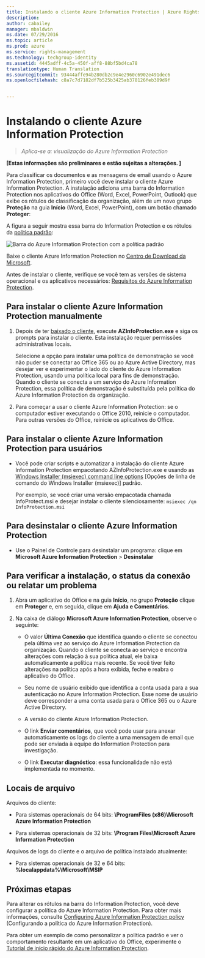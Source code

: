 ```yaml
---
title: Instalando o cliente Azure Information Protection | Azure Rights Management
description: 
author: cabailey
manager: mbaldwin
ms.date: 07/29/2016
ms.topic: article
ms.prod: azure
ms.service: rights-management
ms.technology: techgroup-identity
ms.assetid: 4445adff-4c5a-450f-aff8-88bf5bd4ca78
translationtype: Human Translation
ms.sourcegitcommit: 93444affe94b280db2c9e4e2960c6902e491dec6
ms.openlocfilehash: c8a7c7d7182df7b525b3425ab378126feb389d9f


---
```


# Instalando o cliente Azure Information Protection

>*Aplica-se a: visualização do Azure Information Protection*

**[Estas informações são preliminares e estão sujeitas a alterações. ]**

Para classificar os documentos e as mensagens de email usando o Azure Information Protection, primeiro você deve instalar o cliente Azure Information Protection. A instalação adiciona uma barra do Information Protection nos aplicativos do Office (Word, Excel, PowerPoint, Outlook) que exibe os rótulos de classificação da organização, além de um novo grupo **Proteção** na guia **Início** (Word, Excel, PowerPoint), com um botão chamado **Proteger**:

A figura a seguir mostra essa barra do Information Protection e os rótulos da [política padrão](configure-policy-default.md):

![Barra do Azure Information Protection com a política padrão](../media/info-protect-bar-default.png)

Baixe o cliente Azure Information Protection no [Centro de Download da Microsoft](https://www.microsoft.com/en-us/download/details.aspx?id=53018).

Antes de instalar o cliente, verifique se você tem as versões de sistema operacional e os aplicativos necessários: [Requisitos do Azure Information Protection](requirements-azure-infoprotect.md).


## Para instalar o cliente Azure Information Protection manualmente

1. Depois de ter [baixado o cliente](https://www.microsoft.com/en-us/download/details.aspx?id=53018), execute **AZInfoProtection.exe** e siga os prompts para instalar o cliente. Esta instalação requer permissões administrativas locais.

    Selecione a opção para instalar uma política de demonstração se você não puder se conectar ao Office 365 ou ao Azure Active Directory, mas desejar ver e experimentar o lado do cliente do Azure Information Protection, usando uma política local para fins de demonstração. Quando o cliente se conecta a um serviço do Azure Information Protection, essa política de demonstração é substituída pela política do Azure Information Protection da organização. 

2. Para começar a usar o cliente Azure Information Protection: se o computador estiver executando o Office 2010, reinicie o computador. Para outras versões do Office, reinicie os aplicativos do Office.

## Para instalar o cliente Azure Information Protection para usuários

- Você pode criar scripts e automatizar a instalação do cliente Azure Information Protection empacotando AZInfoProtection.exe e usando as [Windows Installer (msiexec) command line options](https://technet.microsoft.com/library/cc759262(v=ws.10).aspx) [Opções de linha de comando do Windows Installer (msiexec)] padrão.

    Por exemplo, se você criar uma versão empacotada chamada InfoProtect.msi e desejar instalar o cliente silenciosamente: `msiexec /qn InfoProtection.msi`


## Para desinstalar o cliente Azure Information Protection

- Use o Painel de Controle para desinstalar um programa: clique em **Microsoft Azure Information Protection** > **Desinstalar**

## Para verificar a instalação, o status da conexão ou relatar um problema

1. Abra um aplicativo do Office e na guia **Início**, no grupo **Proteção** clique em **Proteger** e, em seguida, clique em **Ajuda e Comentários**.

2. Na caixa de diálogo **Microsoft Azure Information Protection**, observe o seguinte:

    - O valor **Última Conexão** que identifica quando o cliente se conectou pela última vez ao serviço do Azure Information Protection da organização. Quando o cliente se conecta ao serviço e encontra alterações com relação à sua política atual, ele baixa automaticamente a política mais recente. Se você tiver feito alterações na política após a hora exibida, feche e reabra o aplicativo do Office.

    - Seu nome de usuário exibido que identifica a conta usada para a sua autenticação no Azure Information Protection. Esse nome de usuário deve corresponder a uma conta usada para o Office 365 ou o Azure Active Directory.

    - A versão do cliente Azure Information Protection.

    - O link **Enviar comentários**, que você pode usar para anexar automaticamente os logs do cliente a uma mensagem de email que pode ser enviada à equipe do Information Protection para investigação.

    - O link **Executar diagnóstico**: essa funcionalidade não está implementada no momento.

## Locais de arquivo

Arquivos do cliente:   

- Para sistemas operacionais de 64 bits: **\ProgramFiles (x86)\Microsoft Azure Information Protection**

- Para sistemas operacionais de 32 bits: **\Program Files\Microsoft Azure Information Protection**

Arquivos de logs do cliente e o arquivo de política instalado atualmente:

- Para sistemas operacionais de 32 e 64 bits: **%localappdata%\Microsoft\MSIP**


## Próximas etapas

Para alterar os rótulos na barra do Information Protection, você deve configurar a política do Azure Information Protection. Para obter mais informações, consulte [Configuring Azure Information Protection policy](configure-policy.md) (Configurando a política do Azure Information Protection).

Para obter um exemplo de como personalizar a política padrão e ver o comportamento resultante em um aplicativo do Office, experimente o [Tutorial de início rápido do Azure Information Protection](infoprotect-quick-start-tutorial.md). 



<!--HONumber=Jul16_HO5-->


